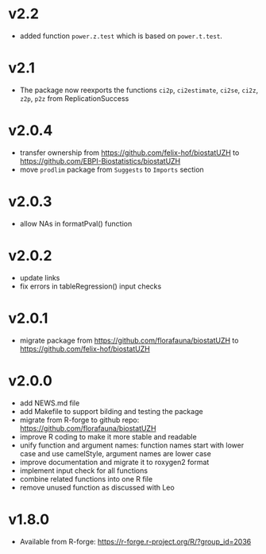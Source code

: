 # v2.2
  - added function `power.z.test` which is based on `power.t.test`.

# v2.1
  - The package now reexports the functions `ci2p`, `ci2estimate`, `ci2se`, `ci2z`, `z2p`, `p2z` from ReplicationSuccess

# v2.0.4
  - transfer ownership from https://github.com/felix-hof/biostatUZH to https://github.com/EBPI-Biostatistics/biostatUZH
  - move `prodlim` package from `Suggests` to `Imports` section

# v2.0.3
  - allow NAs in formatPval() function

# v2.0.2
  - update links
  - fix errors in tableRegression() input checks

# v2.0.1
  - migrate package from https://github.com/florafauna/biostatUZH to https://github.com/felix-hof/biostatUZH

# v2.0.0
  - add NEWS.md file
  - add Makefile to support bilding and testing the package
  - migrate from R-forge to github repo:
    https://github.com/florafauna/biostatUZH
  - improve R coding to make it more stable and readable
  - unify function and argument names:
    function names start with lower case and use camelStyle,
    argument names are lower case
  - improve documentation and migrate it to roxygen2 format
  - implement input check for all functions
  - combine related functions into one R file
  - remove unused function as discussed with Leo


# v1.8.0
  - Available from R-forge:
    https://r-forge.r-project.org/R/?group_id=2036

